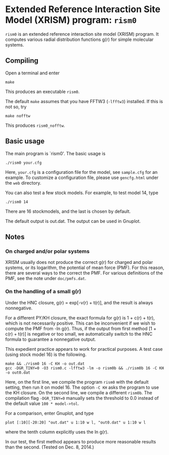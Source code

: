 # Extended Reference Interaction Site Model (XRISM) program: `rism0` #


`rism0` is an extended reference interaction site model (XRISM) program.
It computes various radial distribution functions g(r)
for simple molecular systems.



## Compiling ##

Open a terminal and enter
```
make
```
This produces an executable `rism0`.

The default `make` assumes that you have FFTW3 (`-lfftw3`) installed.
If this is not so, try
```
make nofftw
```
This produces `rism0_nofftw`.



## Basic usage ##

The main program is `rism0'.
The basic usage is
```
./rism0 your.cfg
```

Here, `your.cfg` is a configuration file for the model,
see `sample.cfg` for an example.
To customize a configuration file,
please use `gencfg.html` under the `web` directory.

You can also test a few stock models.
For example, to test model 14, type
```
./rism0 14
```
There are 16 stockmodels, and the last is chosen by default.

The default output is out.dat.
The output can be used in Gnuplot.



## Notes ##

### On charged and/or polar systems ###

XRISM usually does not produce the correct g(r)
for charged and polar systems, or its logarithm,
the potential of mean force (PMF).
For this reason, there are several ways to the correct the PMF.
For various definitions of the PMF,
see the note under `doc/pmfs.dat`.


### On the handling of a small g(r) ###

Under the HNC closure, g(r) = exp[-v(r) + t(r)],
and the result is always nonnegative.

For a different PY/KH closure, the exact formula for g(r) is 1 + c(r) + t(r),
which is not necessarily positive.
This can be inconvenient if we wish to compute the PMF from -ln g(r).
Thus, if the output from first method [1 + c(r) + t(r)] is negative or too small,
we automatically switch to the HNC formula to guarantee a nonnegative output.

This expedient practice appears to work for practical purposes.
A test case (using stock model 16) is the following.

```
make && ./rism0 16 -C KH -o out.dat
gcc -DGR_TINY=0 -O3 rism0.c -lfftw3 -lm -o rism0b && ./rism0b 16 -C KH -o out0.dat
```

Here, on the first line, we compile the program `rism0` with the default setting,
then run it on model 16.
The option `-C KH` asks the program to use the KH closure.
On the second line, we compile a different `rism0b`.
The compilation flag `-DGR_TINY=0` manually sets the threshold to 0.0
instead of the default value `100 * model->tol`.

For a comparison, enter Gnuplot, and type
```
plot [:10][-20:20] "out.dat" u 1:10 w l, "out0.dat" u 1:10 w l
```
where the tenth column explicitly uses the ln g(r).

In our test, the first method appears to produce more reasonable results than the second.
(Tested on Dec. 8, 2014.)
